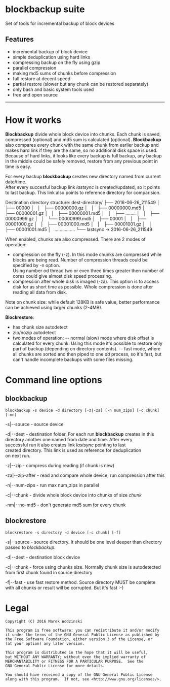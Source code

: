 blockbackup suite
=================

Set of tools for incremental backup of block devices

Features
--------

- incremental backup of block device
- simple deduplication using hard links
- compressing backup on the fly using gzip
- parallel compression
- making md5 sums of chunks before compression
- full restore at decent speed
- partial restore (slower but any chunk can be restored separately)
- only bash and basic system tools used
- free and open source


-----------

How it works
============

__Blockbackup__ divide whole block device into chunks. Each chunk is saved, 
compressed (optional) and md5 sum is calculated (optional). __Blockbackup__ also 
compares every chunk with the same chunk from earlier backup and makes 
hard link if they are the same, so no additional disk space is used.  
Because of hard links, it looks like every backup is full backup, any backup in the 
middle could be safely removed, restore from any previous point in time is easy.

For every backup __blockbackup__ creates new directory named from current date/time.  
After every succesful backup link _lastsync_ is created/updated, so it points 
to last backup. This link also points to reference directory for comparision.

Destination directory structure:
    dest-directory/
    ├── 2016-06-26_211549
    │   ├── 00000
    │   │   ├── 00000000.gz
    │   │   ├── 00000000.md5
    │   │   ├── 00000001.gz
    │   │   ├── 00000001.md5
    │   │   ├── ........
    │   │   ├── 00000999.gz
    │   │   └── 00000999.md5
    │   ├── 00001
    │   │   ├── 00001000.gz
    │   │   ├── 00001000.md5
    │   │   ├── 00001001.gz
    │   │   ├── 00001001.md5
    │   ................
    └── lastsync -> 2016-06-26_211549

When enabled, chunks are also compressed. There are 2 modes of operation:
- compression on the fly (-z). In this mode chunks are compressed while blocks
are being read. Number of compression threads could be specified by -n option.  
Using number od thread two or even three times greater then number of cores
could give almost disk speed processing.
- compression after whole disk is imaged (-za). This option is to access disk
for as short time as possible. Whole compression is done after reading all data
from disk.

Note on chunk size: while default 128KB is safe value, better performance can be
achieved using larger chunks (2-4MB).

__Blockrestore__:
- has chunk size autodetect
- zip/nozip autodetect
- two modes of operation:
-- normal (slow) mode where disk offset is calculated for every chunk. Using this
   mode it's possible to restore only part of backup (depending on directory contents).
-- fast mode, where all chunks are sorted and then piped to one _dd_ process, so
   it's fast, but can't handle incomplete backups with some files missing.


Command line options
====================

blockbackup
-----------

    blockbackup -s device -d directory [-z|-za] [-n num_zips] [-c chunk] [-mn]

-s|--source - source device

-d|--dest - destination folder. For each run __blockbackup__ creates in this  
            directory another one named from date and time. After every  
            successful run it also creates link *lastsync* pointing to last  
            created directory. This link is used as reference for deduplication  
            on next run.

-z|--zip - compress during reading (if chunk is new)

-za|--zip-after - read and compare whole device, run compression after this

-n|--num-zips - run max num_zips in parallel

-c|--chunk - divide whole block device into chunks of size _chunk_

-nm|--no-md5 - don't generate md5 sum for every chunk
 

blockrestore
------------

    blockrestore -s directory -d device [-c chunk] [-f]

-s|--source - source directory. It should be one level deeper than directory
              passed to _blockbackup_.

-d|--dest - destination block device

-c|--chunk - force using chunks size. Normally chunk size is autodetected
             from first chunk found in source directory

-f|--fast - use fast restore method. Source directory MUST be complete
            with all chunks or result will be corrupted. But it's fast :-)


Legal
=====

    Copyright (C) 2016 Marek Wodzinski

    This program is free software: you can redistribute it and/or modify
    it under the terms of the GNU General Public License as published by
    the Free Software Foundation, either version 3 of the License, or
    (at your option) any later version.

    This program is distributed in the hope that it will be useful,
    but WITHOUT ANY WARRANTY; without even the implied warranty of
    MERCHANTABILITY or FITNESS FOR A PARTICULAR PURPOSE.  See the
    GNU General Public License for more details.

    You should have received a copy of the GNU General Public License
    along with this program.  If not, see <http://www.gnu.org/licenses/>.
